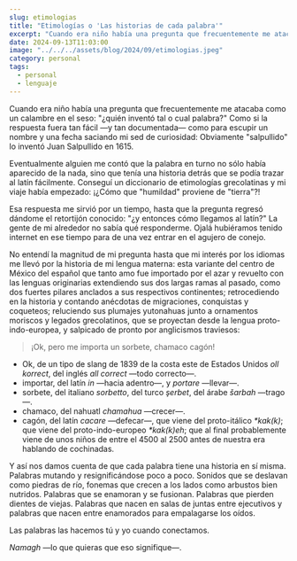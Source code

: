 ```yaml
---
slug: etimologias
title: "Etimologías o 'Las historias de cada palabra'"
excerpt: "Cuando era niño había una pregunta que frecuentemente me atacaba como un calambre en el seso: '¿quién inventó tal o cual palabra?'"
date: 2024-09-13T11:03:00
image: "../../../assets/blog/2024/09/etimologias.jpeg"
category: personal
tags:
  - personal
  - lenguaje
---
```

Cuando era niño había una pregunta que frecuentemente me atacaba como un calambre en el seso: "¿quién inventó tal o cual palabra?" Como si la respuesta fuera tan fácil —y tan documentada— como para escupir un nombre y una fecha saciando mi sed de curiosidad: Obviamente "salpullido" lo inventó Juan Salpullido en 1615.

Eventualmente alguien me contó que la palabra en turno no sólo había aparecido de la nada, sino que tenía una historia detrás que se podía trazar al latín fácilmente. Conseguí un diccionario de etimologías grecolatinas y mi viaje había empezado: ¡¿Cómo que "humildad" proviene de "tierra"?!

Esa respuesta me sirvió por un tiempo, hasta que la pregunta regresó dándome el retortijón conocido: "¿y entonces cómo llegamos al latín?" La gente de mi alrededor no sabía qué responderme. Ojalá hubiéramos tenido internet en ese tiempo para de una vez entrar en el agujero de conejo.

No entendí la magnitud de mi pregunta hasta que mi interés por los idiomas me llevó por la historia de mi lengua materna: esta variante del centro de México del español  que tanto amo fue importado por el azar y revuelto con las lenguas originarias extendiendo sus dos largas ramas al pasado, como dos fuertes pilares anclados a sus respectivos continentes; retrocediendo en la historia y contando anécdotas de migraciones, conquistas y coqueteos; reluciendo sus plumajes yutonahuas junto a ornamentos moriscos y legados grecolatinos, que se proyectan desde la lengua proto-indo-europea, y salpicado de pronto por anglicismos traviesos:

> ¡Ok, pero me importa un sorbete, chamaco cagón!

- Ok, de un tipo de slang de 1839 de la costa este de Estados Unidos _oll korrect_, del inglés _all correct_ —todo correcto—.
- importar, del latín _in_ —hacia adentro—, y _portare_ —llevar—.
- sorbete, del italiano _sorbetto_, del turco _şerbet_, del árabe _šarbah_ —trago—.
- chamaco, del nahuatl _chamahua_ —crecer—.
- cagón, del latín _cacare_ —defecar—, que viene del proto-itálico _*kak(k)_; que viene del proto-indo-europeo _*kak(k)eh_; que al final probablemente viene de unos niños de entre el 4500 al 2500 antes de nuestra era hablando de cochinadas.

Y así nos damos cuenta de que cada palabra tiene una historia en sí misma. Palabras mutando y resignificándose poco a poco. Sonidos que se deslavan como piedras de río, fonemas que crecen a los lados como arbustos bien nutridos. Palabras que se enamoran y se fusionan. Palabras que pierden dientes de viejas. Palabras que nacen en salas de juntas entre ejecutivos y palabras que nacen entre enamorados para empalagarse los oídos.

Las palabras las hacemos tú y yo cuando conectamos.

_Namagh_ —lo que quieras que eso signifique—.